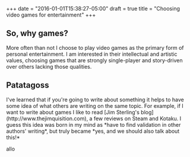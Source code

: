 +++
date = "2016-01-01T15:38:27-05:00"
draft = true
title = "Choosing video games for entertainment"
+++

## So, why games?
<p>
	More often than not I choose to play video games as the primary form of personal entertainment. I am interested in their intellectual and artistic values, choosing games that are strongly single-player and story-driven over others lacking those qualities.
</p>

## Patatagoss
<p>
	I've learned that if you're going to write about something it helps to have some idea of what others are writing on the same topic. For example, if I want to write about games I like to read [Jim Sterling's blog](http://www.thejimquisition.com), a few reviews on Steam and Kotaku. I guess this idea was born in my mind as *have to find validation in other authors' writing*, but truly became *yes, and we should also talk about this!*
</p>
allo